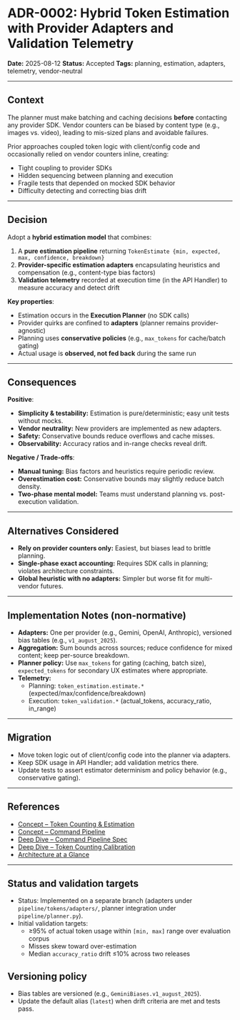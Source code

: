 # ADR-0002: Hybrid Token Estimation with Provider Adapters and Validation Telemetry

**Date:** 2025-08-12
**Status:** Accepted
**Tags:** planning, estimation, adapters, telemetry, vendor-neutral

---

## Context

The planner must make batching and caching decisions **before** contacting any provider SDK. Vendor counters can be biased by content type (e.g., images vs. video), leading to mis-sized plans and avoidable failures.

Prior approaches coupled token logic with client/config code and occasionally relied on vendor counters inline, creating:

- Tight coupling to provider SDKs
- Hidden sequencing between planning and execution
- Fragile tests that depended on mocked SDK behavior
- Difficulty detecting and correcting bias drift

---

## Decision

Adopt a **hybrid estimation model** that combines:

1. A **pure estimation pipeline** returning `TokenEstimate {min, expected, max, confidence, breakdown}`
2. **Provider-specific estimation adapters** encapsulating heuristics and compensation (e.g., content-type bias factors)
3. **Validation telemetry** recorded at execution time (in the API Handler) to measure accuracy and detect drift

**Key properties**:

- Estimation occurs in the **Execution Planner** (no SDK calls)
- Provider quirks are confined to **adapters** (planner remains provider-agnostic)
- Planning uses **conservative policies** (e.g., `max_tokens` for cache/batch gating)
- Actual usage is **observed, not fed back** during the same run

---

## Consequences

**Positive**:

- **Simplicity & testability:** Estimation is pure/deterministic; easy unit tests without mocks.
- **Vendor neutrality:** New providers are implemented as new adapters.
- **Safety:** Conservative bounds reduce overflows and cache misses.
- **Observability:** Accuracy ratios and in-range checks reveal drift.

**Negative / Trade-offs**:

- **Manual tuning:** Bias factors and heuristics require periodic review.
- **Overestimation cost:** Conservative bounds may slightly reduce batch density.
- **Two-phase mental model:** Teams must understand planning vs. post-execution validation.

---

## Alternatives Considered

- **Rely on provider counters only:** Easiest, but biases lead to brittle planning.
- **Single-phase exact accounting:** Requires SDK calls in planning; violates architecture constraints.
- **Global heuristic with no adapters:** Simpler but worse fit for multi-vendor futures.

---

## Implementation Notes (non-normative)

- **Adapters:** One per provider (e.g., Gemini, OpenAI, Anthropic), versioned bias tables (e.g., `v1_august_2025`).
- **Aggregation:** Sum bounds across sources; reduce confidence for mixed content; keep per-source breakdown.
- **Planner policy:** Use `max_tokens` for gating (caching, batch size), `expected_tokens` for secondary UX estimates where appropriate.
- **Telemetry:**
  - Planning: `token_estimation.estimate.*` (expected/max/confidence/breakdown)
  - Execution: `token_validation.*` (actual_tokens, accuracy_ratio, in_range)

---

## Migration

- Move token logic out of client/config code into the planner via adapters.
- Keep SDK usage in API Handler; add validation metrics there.
- Update tests to assert estimator determinism and policy behavior (e.g., conservative gating).

---

## References

- [Concept – Token Counting & Estimation](../concepts/token-counting.md)
- [Concept – Command Pipeline](../concepts/command-pipeline.md)
- [Deep Dive – Command Pipeline Spec](../deep-dives/command-pipeline-spec.md)
- [Deep Dive – Token Counting Calibration](../deep-dives/token-counting-calibration.md)
- [Architecture at a Glance](../architecture.md)

---

## Status and validation targets

- Status: Implemented on a separate branch (adapters under `pipeline/tokens/adapters/`, planner integration under `pipeline/planner.py`).
- Initial validation targets:
  - ≥95% of actual token usage within `[min, max]` range over evaluation corpus
  - Misses skew toward over-estimation
  - Median `accuracy_ratio` drift ≤10% across two releases

## Versioning policy

- Bias tables are versioned (e.g., `GeminiBiases.v1_august_2025`).
- Update the default alias (`latest`) when drift criteria are met and tests pass.
